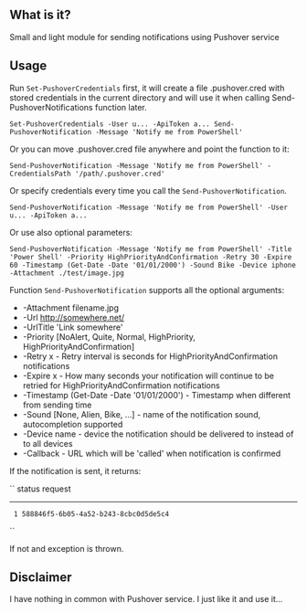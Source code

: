 ## What is it?

Small and light module for sending notifications using Pushover service

## Usage

Run ``Set-PushoverCredentials`` first, it will create a file .pushover.cred with stored credentials in the current directory and will use it when calling Send-PushoverNotifications function later\.

``
Set-PushoverCredentials -User u... -ApiToken a...
Send-PushoverNotification -Message 'Notify me from PowerShell'
``

Or you can move .pushover.cred file anywhere and point the function to it:

``
Send-PushoverNotification -Message 'Notify me from PowerShell' -CredentialsPath '/path/.pushover.cred'
``

Or specify credentials every time you call the ``Send-PushoverNotification``.

``
Send-PushoverNotification -Message 'Notify me from PowerShell' -User u... -ApiToken a...
``

Or use also optional parameters:

``
Send-PushoverNotification -Message 'Notify me from PowerShell' -Title 'Power Shell' -Priority HighPriorityAndConfirmation -Retry 30 -Expire 60 -Timestamp (Get-Date -Date '01/01/2000') -Sound Bike -Device iphone -Attachment ./test/image.jpg
``

Function ``Send-PushoverNotification`` supports all the optional arguments:
- -Attachment filename.jpg
- -Url http://somewhere.net/
- -UrlTitle 'Link somewhere'
- -Priority [NoAlert, Quite, Normal, HighPriority, HighPriorityAndConfirmation] 
- -Retry x - Retry interval is seconds for HighPriorityAndConfirmation notifications
- -Expire x - How many seconds your notification will continue to be retried for HighPriorityAndConfirmation notifications
- -Timestamp (Get-Date -Date '01/01/2000') - Timestamp when different from sending time
- -Sound [None, Alien, Bike, ...] - name of the notification sound, autocompletion supported
- -Device name - device the notification should be delivered to instead of to all devices
- -Callback - URL which will be 'called' when notification is confirmed

If the notification is sent, it returns:

``
status request
------ -------
     1 588846f5-6b05-4a52-b243-8cbc0d5de5c4
``

If not and exception is thrown.

## Disclaimer

I have nothing in common with Pushover service. I just like it and use it...